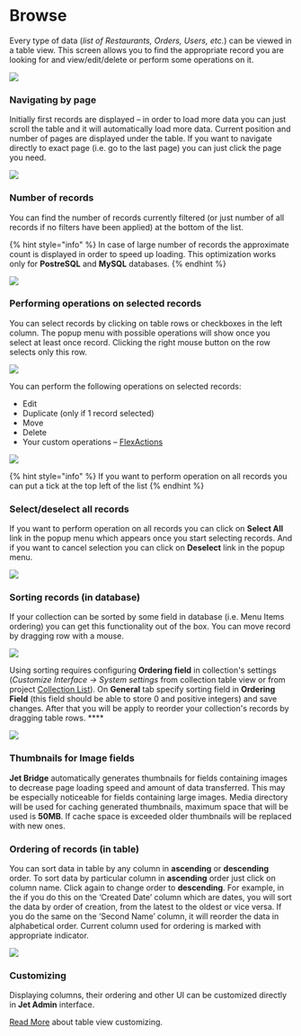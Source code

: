 # Browse

Every type of data \(_list of Restaurants, Orders, Users, etc._\) can be viewed in a table view. This screen allows you to find the appropriate record you are looking for and view/edit/delete or perform some operations on it.

![](../.gitbook/assets/image%20%2866%29.png)

### Navigating by page

Initially first records are displayed – in order to load more data you can just scroll the table and it will automatically load more data. Current position and number of pages are displayed under the table. If you want to navigate directly to exact page \(i.e. go to the last page\) you can just click the page you need.

![](../.gitbook/assets/image%20%2836%29.png)

### Number of records

You can find the number of records currently filtered \(or just number of all records if no filters have been applied\) at the bottom of the list. 

{% hint style="info" %}
In case of large number of records the approximate count is displayed in order to speed up loading. This optimization works only for **PostreSQL** and **MySQL** databases.
{% endhint %}

![](../.gitbook/assets/image%20%2814%29.png)

### Performing operations on selected records

You can select records by clicking on table rows or checkboxes in the left column. The popup menu with possible operations will show once you select at least once record. Clicking the right mouse button on the row selects only this row.

![](../.gitbook/assets/image%20%2822%29.png)

You can perform the following operations on selected records:

* Edit
* Duplicate \(only if 1 record selected\)
* Move
* Delete
* Your custom operations – [FlexActions]()

![](../.gitbook/assets/mass_operation%20%281%29.png)

{% hint style="info" %}
If you want to perform operation on all records you can put a tick at the top left of the list
{% endhint %}

### Select/deselect all records

If you want to perform operation on all records you can click on **Select All** link in the popup menu which appears once you start selecting records. And if you want to cancel selection you can click on **Deselect** link in the popup menu.

![](../.gitbook/assets/image%20%2857%29.png)

### Sorting records \(in database\)

If your collection can be sorted by some field in database \(i.e. Menu Items ordering\) you can get this functionality out of the box. You can move record by dragging row with a mouse.

![](../.gitbook/assets/image%20%2849%29.png)

Using sorting requires configuring **Ordering field** in collection's settings \(_Customize Interface → System settings_ from collection table view or from project [Collection List](../customize-your-jet/collection-settings.md)\). On **General** tab specify sorting field in **Ordering Field** \(this field should be able to store 0 and positive integers\) and save changes. After that you will be apply to reorder your collection's records by dragging table rows. ****

![](../.gitbook/assets/image%20%2838%29.png)

### Thumbnails for Image fields

**Jet Bridge** automatically generates thumbnails for fields containing images to decrease page loading speed and amount of data transferred. This may be especially noticeable for fields containing large images. Media directory will be used for caching generated thumbnails, maximum space that will be used is **50MB**. If cache space is exceeded older thumbnails will be replaced with new ones.

### Ordering of records \(in table\)

You can sort data in table by any column in **ascending** or **descending** order. To sort data by particular column in **ascending** order just click on column name. Click again to change order to **descending**. For example, in the if you do this on the ‘Created Date’ column which are dates, you will sort the data by order of creation, from the latest to the oldest or vice versa. If you do the same on the ‘Second Name’ column, it will reorder the data in alphabetical order. Current column used for ordering is marked with appropriate indicator.

![](../.gitbook/assets/image%20%2831%29.png)

### Customizing

Displaying columns, their ordering and other UI can be customized directly in **Jet Admin** interface.

[Read More](layout-editor.md) about table view customizing.

